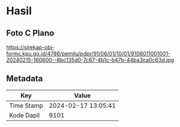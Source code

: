 # Hasil

## Foto C Plano

https://sirekap-obj-formc.kpu.go.id/4786/pemilu/pdpr/91/06/01/10/01/9106011001001-20240215-160600--8bc135d0-7c67-4b1c-b47b-44ba3ca0c63d.jpg


## Metadata

| Key        | Value               |
| ---------- | ------------------- |
| Time Stamp | 2024-02-17 13:05:41 |
| Kode Dapil | 9101                |



